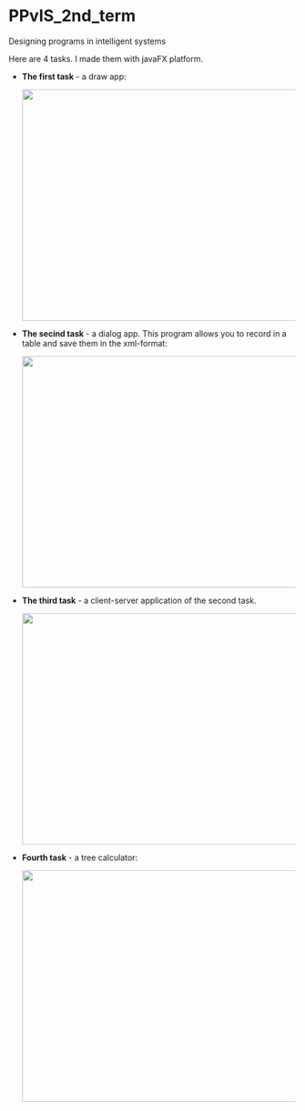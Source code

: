 # PPvIS_2nd_term
Designing programs in intelligent systems

Here are 4 tasks. I made them with javaFX platform.

+ **The first task** - a draw app:

     <img src=https://github.com/Chudopal/PPvIS_2nd_term/tree/master/images/paint.gif width=720 height=406>

+ **The secind task** - a dialog app. This program allows you to record in a table and save them in the xml-format:

     <img src=https://github.com/Chudopal/PPvIS_2nd_term/tree/master/images/dialog.gif width=720 height=406>

+ **The third task** - a client-server application of the second task.

     <img src=https://github.com/Chudopal/PPvIS_2nd_term/tree/master/images/server.gif width=720 height=406>

+ **Fourth task** - a tree calculator:

     <img src=https://github.com/Chudopal/PPvIS_2nd_term/tree/master/images/calculator.gif width=720 height=406>
